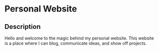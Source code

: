 # Personal Website

## Description

Hello and welcome to the magic behind my personal website. 
This website is a place where I can blog, communicate ideas, and show off projects.
